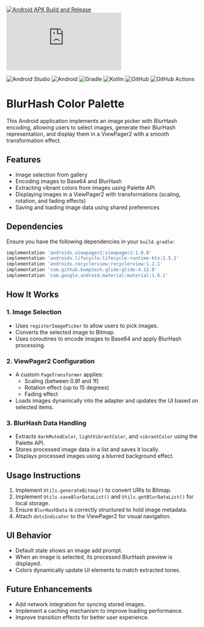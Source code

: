 [![Android APK Build and Release](https://github.com/AbdulRehman-Pro/BlurHashColorPalette/actions/workflows/release.yml/badge.svg?branch=main)](https://github.com/AbdulRehman-Pro/BlurHashColorPalette/actions/workflows/release.yml)
[![Latest release](https://badgen.net/github/release/Naereen/Strapdown.js)](https://github.com/AbdulRehman-Pro/BlurHashColorPalette/releases)


![Android Studio](https://img.shields.io/badge/android%20studio-346ac1?style=for-the-badge&logo=android%20studio&logoColor=white)
![Android](https://img.shields.io/badge/Android-3DDC84?style=for-the-badge&logo=android&logoColor=white)
![Gradle](https://img.shields.io/badge/Gradle-02303A.svg?style=for-the-badge&logo=Gradle&logoColor=white)
![Kotlin](https://img.shields.io/badge/kotlin-%237F52FF.svg?style=for-the-badge&logo=kotlin&logoColor=white)
![GitHub](https://img.shields.io/badge/github-%23121011.svg?style=for-the-badge&logo=github&logoColor=white)
![GitHub Actions](https://img.shields.io/badge/github%20actions-%232671E5.svg?style=for-the-badge&logo=githubactions&logoColor=white)
# BlurHash Color Palette

This Android application implements an image picker with BlurHash encoding, allowing users to select images, generate their BlurHash representation, and display them in a ViewPager2 with a smooth transformation effect.

## Features
- Image selection from gallery
- Encoding images to Base64 and BlurHash
- Extracting vibrant colors from images using Palette API
- Displaying images in a ViewPager2 with transformations (scaling, rotation, and fading effects)
- Saving and loading image data using shared preferences

## Dependencies
Ensure you have the following dependencies in your `build.gradle`:
```gradle
implementation 'androidx.viewpager2:viewpager2:1.0.0'
implementation 'androidx.lifecycle:lifecycle-runtime-ktx:2.5.1'
implementation 'androidx.recyclerview:recyclerview:1.2.1'
implementation 'com.github.bumptech.glide:glide:4.12.0'
implementation 'com.google.android.material:material:1.6.1'
```

## How It Works

### 1. Image Selection
- Uses `registerImagePicker` to allow users to pick images.
- Converts the selected image to Bitmap.
- Uses coroutines to encode images to Base64 and apply BlurHash processing.

### 2. ViewPager2 Configuration
- A custom `PageTransformer` applies:
  - Scaling (between 0.8f and 1f)
  - Rotation effect (up to 15 degrees)
  - Fading effect
- Loads images dynamically into the adapter and updates the UI based on selected items.

### 3. BlurHash Data Handling
- Extracts `darkMutedColor`, `lightVibrantColor`, and `vibrantColor` using the Palette API.
- Stores processed image data in a list and saves it locally.
- Displays processed images using a blurred background effect.

## Usage Instructions
1. Implement `Utils.generateBitmap()` to convert URIs to Bitmap.
2. Implement `Utils.saveBlurDataList()` and `Utils.getBlurDataList()` for local storage.
3. Ensure `BlurHashData` is correctly structured to hold image metadata.
4. Attach `dotsIndicator` to the ViewPager2 for visual navigation.

## UI Behavior
- Default state shows an image add prompt.
- When an image is selected, its processed BlurHash preview is displayed.
- Colors dynamically update UI elements to match extracted tones.

## Future Enhancements
- Add network integration for syncing stored images.
- Implement a caching mechanism to improve loading performance.
- Improve transition effects for better user experience.

